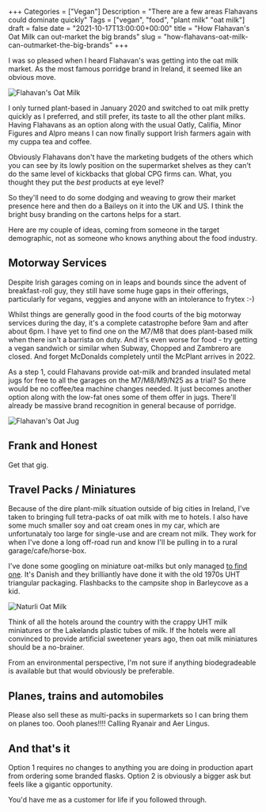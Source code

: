 +++
Categories = ["Vegan"]
Description = "There are a few areas Flahavans could dominate quickly"
Tags = ["vegan", "food", "plant milk" "oat milk"]
draft = false
date = "2021-10-17T13:00:00+00:00"
title = "How Flahavan's Oat Milk can out-market the big brands"
slug = "how-flahavans-oat-milk-can-outmarket-the-big-brands"
+++

I was so pleased when I heard Flahavan's was getting into the oat milk market. As the most famous porridge brand in Ireland, it seemed like an obvious move.

![Flahavan's Oat Milk](/images/2021/10/flahavans-oat-barista-drink-1.jpg)

I only turned plant-based in January 2020 and switched to oat milk pretty quickly as I preferred, and still prefer, its taste to all the other plant milks. Having Flahavans as an option along with the usual Oatly, Califia, Minor Figures and Alpro means I can now finally support Irish farmers again with my cuppa tea and coffee.

Obviously Flahavans don't have the marketing budgets of the others which you can see by its lowly position on the supermarket shelves as they can't do the same level of kickbacks that global CPG firms can. What, you thought they put the *best* products at eye level?

So they'll need to do some dodging and weaving to grow their market presence here and then do a Baileys on it into the UK and US. I think the bright busy branding on the cartons helps for a start.

Here are my couple of ideas, coming from someone in the target demographic, not as someone who knows anything about the food industry.

## Motorway Services
Despite Irish garages coming on in leaps and bounds since the advent of breakfast-roll guy, they still have some huge gaps in their offerings, particularly for vegans, veggies and anyone with an intolerance to frytex :-) 

Whilst things are generally good in the food courts of the big motorway services during the day, it's a complete catastrophe before 9am and after about 6pm. I have yet to find one on the M7/M8 that does plant-based milk when there isn't a barrista on duty. And it's even worse for food - try getting a vegan sandwich or similar when Subway, Chopped and Zambrero are closed. And forget McDonalds completely until the McPlant arrives in 2022.

As a step 1, could Flahavans provide oat-milk and branded insulated metal jugs for free to all the garages on the M7/M8/M9/N25 as a trial? So there would be no coffee/tea machine changes needed. It just becomes another option along with the low-fat ones some of them offer in jugs. There'll already be massive brand recognition in general because of porridge.

![Flahavan's Oat Jug](/images/2021/10/flahavans_jug.jpg)

## Frank and Honest
Get that gig.

## Travel Packs / Miniatures
Because of the dire plant-milk situation outside of big cities in Ireland, I've taken to bringing full tetra-packs of oat milk with me to hotels. I also have some much smaller soy and oat cream ones in my car, which are unfortunataly too large for single-use and are cream not milk. They work for when I've done a long off-road run and know I'll be pulling in to a rural garage/cafe/horse-box.

I've done some googling on miniature oat-milks but only managed [to find one](https://www.organicdenmark.com/naturli-oat-drink-20-ml). It's Danish and they brilliantly have done it with the old 1970s UHT triangular packaging. Flashbacks to the campsite shop in Barleycove as a kid.

![Naturli Oat Milk](/images/2021/10/naturli-oat-drink-20-ml.png)

Think of all the hotels around the country with the crappy UHT milk miniatures or the Lakelands plastic tubes of milk. If the hotels were all convinced to provide artificial sweetener years ago, then oat milk miniatures should be a no-brainer. 

From an environmental perspective, I'm not sure if anything biodegradeable is available but that would obviously be preferable.

## Planes, trains and automobiles
Please also sell these as multi-packs in supermarkets so I can bring them on planes too. Oooh planes!!!! Calling Ryanair and Aer Lingus.

## And that's it
Option 1 requires no changes to anything you are doing in production apart from ordering some branded flasks. Option 2 is obviously a bigger ask but feels like a gigantic opportunity.

You'd have me as a customer for life if you followed through.

